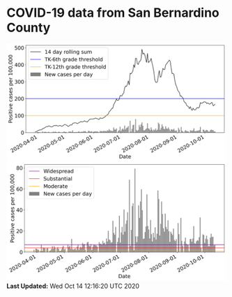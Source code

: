 # COVID-19 data from San Bernardino County
![image1](plots/graph.png)
![image2](plots/classification.png)
**Last Updated:** Wed Oct 14 12:16:20 UTC 2020